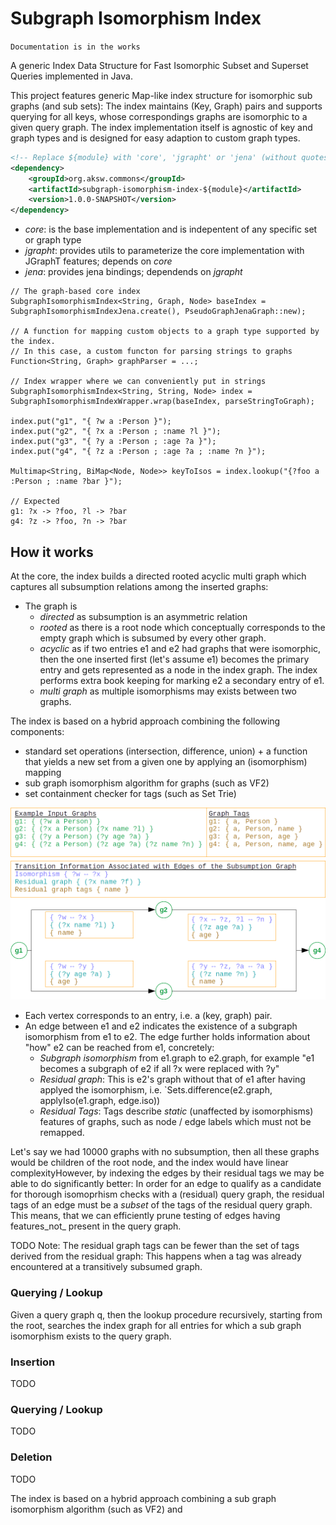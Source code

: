 # Subgraph Isomorphism Index

```Documentation is in the works```

A generic Index Data Structure for Fast Isomorphic Subset and Superset Queries implemented in Java.

This project features generic Map-like index structure for isomorphic sub graphs (and sub sets):
The index maintains (Key, Graph) pairs and supports querying for all keys, whose correspondings graphs are isomorphic to a given query graph.
The index implementation itself is agnostic of key and graph types and is designed for easy adaption to custom graph types.


```xml
<!-- Replace ${module} with 'core', 'jgrapht' or 'jena' (without quotes) -->
<dependency>
    <groupId>org.aksw.commons</groupId>
    <artifactId>subgraph-isomorphism-index-${module}</artifactId>
    <version>1.0.0-SNAPSHOT</version>
</dependency>
```

* _core_: is the base implementation and is indepentent of any specific set or graph type
* _jgrapht_: provides utils to parameterize the core implementation with JGraphT features; depends on _core_
* _jena_: provides jena bindings; dependends on _jgrapht_


```
// The graph-based core index
SubgraphIsomorphismIndex<String, Graph, Node> baseIndex = SubgraphIsomorphismIndexJena.create(), PseudoGraphJenaGraph::new);

// A function for mapping custom objects to a graph type supported by the index.
// In this case, a custom functon for parsing strings to graphs
Function<String, Graph> graphParser = ...;

// Index wrapper where we can conveniently put in strings
SubgraphIsomorphismIndex<String, String, Node> index = SubgraphIsomorphismIndexWrapper.wrap(baseIndex, parseStringToGraph);

index.put("g1", "{ ?w a :Person }");
index.put("g2", "{ ?x a :Person ; :name ?l }");
index.put("g3", "{ ?y a :Person ; :age ?a }");
index.put("g4", "{ ?z a :Person ; :age ?a ; :name ?n }");

Multimap<String, BiMap<Node, Node>> keyToIsos = index.lookup("{?foo a :Person ; :name ?bar }");

// Expected
g1: ?x -> ?foo, ?l -> ?bar
g4: ?z -> ?foo, ?n -> ?bar

```



## How it works


At the core, the index builds a directed rooted acyclic multi graph which captures all subsumption relations among the inserted graphs:
* The graph is
  * _directed_ as subsumption is an asymmetric relation
  * _rooted_ as there is a root node which conceptually corresponds to the empty graph which is subsumed by every other graph.
  * _acyclic_ as if two entries e1 and e2 had graphs that were isomorphic, then the one inserted first (let's assume e1) becomes the primary entry and gets represented as a node in the index graph. The index performs extra book keeping for marking e2 a secondary entry of e1.
  * _multi graph_ as multiple isomorphisms may exists between two graphs.


The index is based on a hybrid approach combining the following components:
  * standard set operations (intersection, difference, union) + a function that yields a new set from a given one by applying an (isomorphism) mapping
  * sub graph isomorphism algorithm for graphs (such as VF2)
  * set containment checker for tags (such as Set Trie)

![Example Graph](doc/images/isomorphism-subsumption-graph-example.png "Example Subsumption Graph")

* Each vertex corresponds to an entry, i.e. a (key, graph) pair.
* An edge between e1 and e2 indicates the existence of a subgraph isomorphism from e1 to e2. The edge further holds information about "how" e2 can be reached from e1, concretely:
  * _Subgraph isomorphism_ from e1.graph to e2.graph, for example "e1 becomes a subgraph of e2 if all ?x were replaced with ?y"
  * _Residual graph_: This is e2's graph without that of e1 after having applyed the isomorphism, i.e. `Sets.difference(e2.graph, applyIso(e1.graph, edge.iso))
  * _Residual Tags_: Tags describe _static_ (unaffected by isomorphisms) features of graphs, such as node / edge labels which must not be remapped.


Let's say we had 10000 graphs with no subsumption, then all these graphs would be children of the root node, and the index would have linear complexityHowever, by indexing the edges by their residual tags we may be able to do significantly better:
In order for an edge to qualify as a candidate for thorough isomoprhism checks with a (residual) query graph, the
residual tags of an edge must be a _subset_ of the tags of the residual query graph.
This means, that we can efficiently prune testing of edges having features_not_ present in the query graph.


TODO Note: The residual graph tags can be fewer than the set of tags derived from the residual graph: This happens when a tag was already encountered at a transitively subsumed graph.


### Querying / Lookup
Given a query graph q, then the lookup procedure recursively, starting from the root, searches the index graph for all entries for which a sub graph isomorphism exists to the query graph.

 


### Insertion
TODO

### Querying / Lookup
TODO

### Deletion
TODO





The index is based on a hybrid approach combining a sub graph isomorphism algorithm (such as VF2) and 
